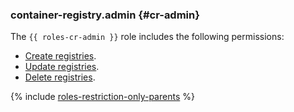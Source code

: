 ### container-registry.admin {#cr-admin}

The `{{ roles-cr-admin }}` role includes the following permissions:

* [Create registries](../container-registry/operations/registry/registry-create.md).
* [Update registries](../container-registry/operations/registry/registry-update.md).
* [Delete registries](../container-registry/operations/registry/registry-delete.md).

{% include [roles-restriction-only-parents](iam/roles-restriction-only-parents.md) %}

